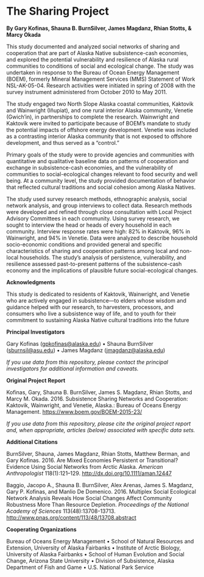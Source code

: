 # The Sharing Project

**By Gary Kofinas, Shauna B. BurnSilver, James Magdanz, Rhian Stotts, & Marcy Okada**

This study documented and analyzed social networks of sharing and cooperation that are part of Alaska Native subsistence-cash economies, and explored the potential vulnerability and resilience of Alaska rural communities to conditions of social and ecological change. The study was undertaken in response to the Bureau of Ocean Energy Management (BOEM), formerly Mineral Management Services (MMS) Statement of Work NSL-AK-05-04. Research activities were initiated in spring of 2008 with the survey instrument administered from October 2010 to May 2011.

The study engaged two North Slope Alaska coastal communities, Kaktovik and Wainwright (Iñupiat), and one rural interior Alaska community, Venetie (Gwich’in), in partnerships to complete the research. Wainwright and Kaktovik were invited to participate because of BOEM’s mandate to study the potential impacts of offshore energy development. Venetie was included as a contrasting interior Alaska community that is not exposed to offshore development, and thus served as a “control.”

Primary goals of the study were to provide agencies and communities with quantitative and qualitative baseline data on patterns of cooperation and exchange in subsistence-cash economies, and the vulnerability of communities to social-ecological changes relevant to food security and well being. At a community level, the study provided documentation of behavior that reflected cultural traditions and social cohesion among Alaska Natives.

The study used survey research methods, ethnographic analysis, social network analysis, and group interviews to collect data. Research methods were developed and refined through close consultation with Local Project Advisory Committees in each community. Using survey research, we sought to interview the head or heads of every household in each community. Interview response rates were high: 82% in Kaktovik, 96% in Wainwright, and 94% in Venetie. Data were analyzed to describe household socio-economic conditions and provided general and specific characteristics of sharing and cooperation patterns among local and non-local households. The study’s analysis of persistence, vulnerability, and resilience assessed past-to-present patterns of the subsistence-cash economy and the implications of plausible future social-ecological changes.

**Acknowledgments**

This study is dedicated to residents of Kaktovik, Wainwright, and Venetie who are actively engaged in subsistence—to elders whose wisdom and guidance helped with our research, to harvesters, processors, and consumers who live a subsistence way of life, and to youth for their commitment to sustaining Alaska Native cultural traditions into the future

**Principal Investigators**

Gary Kofinas (gpkofinas@alaska.edu)
• Shauna BurnSilver (sburnsil@asu.edu)
• James Magdanz (jmagdanz@alaska.edu)

*If you use data from this repository, please contact the principal investigators for additional information and caveats.*

**Original Project Report**

Kofinas, Gary, Shauna B.  BurnSilver, James S. Magdanz, Rhian Stotts, and Marcy M. Okada. 2016. Subsistence Sharing Networks and Cooperation: Kaktovik, Wainwright, and Venetie, Alaska.: Bureau of Oceans Energy Management. https://www.boem.gov/BOEM-2015-23/

*If you use data from this repository, please cite the original project report and, when appropriate, articles (below) associated with specific data sets.*

**Additional Citations**

BurnSilver, Shauna, James Magdanz, Rhian Stotts, Matthew Berman, and Gary Kofinas. 2016. Are Mixed Economies Persistent or Transitional? Evidence Using Social Networks from Arctic Alaska. *American Anthropologist* 118(1):121–129. http://dx.doi.org/10.1111/aman.12447

Baggio, Jacopo A., Shauna B. BurnSilver, Alex Arenas, James S. Magdanz, Gary P. Kofinas, and Manlio De Domenico. 2016.	Multiplex Social Ecological Network Analysis Reveals How Social Changes Affect Community Robustness More Than Resource Depletion. *Proceedings of the National Academy of Sciences* 113(48):13708-13713. http://www.pnas.org/content/113/48/13708.abstract


**Cooperating Organizations**

Bureau of Oceans Energy Management
• School of Natural Resources and Extension, University of Alaska Fairbanks
• Institute of Arctic Biology, University of Alaska Fairbanks
• School of Human Evolution and Social Change, Arizona State University
• Division of Subsistence, Alaska Department of Fish and Game
• U.S. National Park Service
